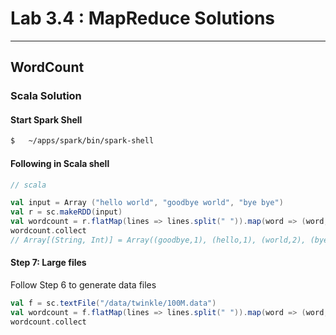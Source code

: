 Lab 3.4 : MapReduce Solutions
=============================

---------
WordCount
---------

### Scala Solution

#### Start Spark Shell
```bash
$   ~/apps/spark/bin/spark-shell
```

#### Following in Scala shell

```scala
// scala

val input = Array ("hello world", "goodbye world", "bye bye")
val r = sc.makeRDD(input)
val wordcount = r.flatMap(lines => lines.split(" ")).map(word => (word, 1)).reduceByKey(_+_)
wordcount.collect
// Array[(String, Int)] = Array((goodbye,1), (hello,1), (world,2), (bye,2))
```

#### Step 7: Large files
Follow Step 6 to generate data files
```scala
val f = sc.textFile("/data/twinkle/100M.data")
val wordcount = f.flatMap(lines => lines.split(" ")).map(word => (word, 1)).reduceByKey(_+_)
wordcount.collect
```
